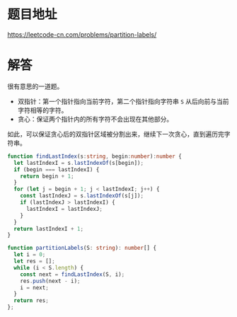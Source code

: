 # 题目地址

<https://leetcode-cn.com/problems/partition-labels/>

# 解答

很有意思的一道题。

- 双指针：第一个指针指向当前字符，第二个指针指向字符串 `S` 从后向前与当前字符相等的字符。
- 贪心：保证两个指针内的所有字符不会出现在其他部分。

如此，可以保证贪心后的双指针区域被分割出来，继续下一次贪心，直到遍历完字符串。

```typescript
function findLastIndex(s:string, begin:number):number {
  let lastIndexI = s.lastIndexOf(s[begin]);
  if (begin === lastIndexI) {
    return begin + 1;
  }
  for (let j = begin + 1; j < lastIndexI; j++) {
    const lastIndexJ = s.lastIndexOf(s[j]);
    if (lastIndexJ > lastIndexI) {
      lastIndexI = lastIndexJ;
    }
  }
  return lastIndexI + 1;
}

function partitionLabels(S: string): number[] {
  let i = 0;
  let res = [];
  while (i < S.length) {
    const next = findLastIndex(S, i);
    res.push(next - i);
    i = next;
  }  
  return res;
};
```
